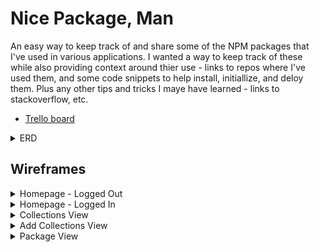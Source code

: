 # Nice Package, Man

An easy way to keep track of and share some of the NPM packages that I've used in various applications. I wanted a way to keep track of these while also providing context around thier use - links to repos where I've used them, and some code snippets to help install, initiallize, and deloy them. Plus any other tips and tricks I maye have learned - links to stackoverflow, etc.

- <a href="https://trello.com/b/H21RGUZg/nice-package-man">Trello board</a>

<details>
<summary>ERD</summary>
<img src="Planning/NPM-ERD.png">ERD</a>
</details>

## Wireframes

<details>
<summary>Homepage - Logged Out</summary>
<img src="Planning/Homepage-Logged-Out.png">
</details>
<details>
<summary>Homepage - Logged In</summary>
<img src="Planning/Homepage-Logged-In.png">
</details>
<details>
<summary>Collections View</summary>
<img src="Planning/Collections-View.png">
</details>
<details>
<summary>Add Collections View</summary>
<img src="Planning/Add-Collection-View.png">
</details>
<details>
<summary>Package View</summary>
<img src="Planning/Package-View.png">
</details>

